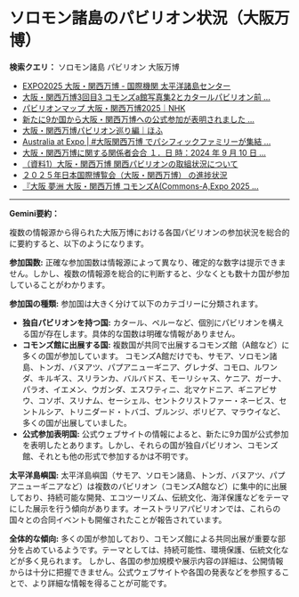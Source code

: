 # ソロモン諸島のパビリオン状況（大阪万博）

**検索クエリ：** ソロモン諸島 パビリオン 大阪万博

- [EXPO2025 大阪・関西万博 - 国際機関 太平洋諸島センター](https://pic.or.jp/featured_word/10255/)
- [大阪・関西万博3回目3 コモンズa館写真集2とカタールパビリオン前 ...](https://ameblo.jp/bomuu/entry-12895014892.html)
- [パビリオンマップ 大阪・関西万博2025｜NHK](https://www3.nhk.or.jp/news/special/osaka_expo/pavilion/)
- [新たに9か国から大阪・関西万博への公式参加が表明されました ...](https://www.expo2025.or.jp/news/news-20220531-01/)
- [大阪・関西万博パビリオン巡り編｜ほふ](https://note.com/matugeya/n/nedf39f8182d6)
- [Australia at Expo | #大阪関西万博 でパシフィックファミリーが集結 ...](https://www.instagram.com/p/DLBl9BHzbct/)
- [大阪・関西万博に関する関係者会合 １．日 時：2024 年 9 月 10 日 ...](https://www.cas.go.jp/jp/seisaku/osaka_kansai_banpaku/pdf/r60910_siryou1.pdf)
- [（資料1）大阪・関西万博 関西パビリオンの取組状況について](https://www.kouiki-kansai.jp/material/files/group/3/1-170shiryo1.pdf)
- [２０２５年日本国際博覧会（大阪・関西万博） の進捗状況](https://www.cas.go.jp/jp/seisaku/expo_suisin_honbu/kankei_renraku/dai5/siryou1.pdf)
- [『大阪 夢洲 大阪・関西万博 コモンズA(Commons-A,Expo 2025 ...](https://4travel.jp/travelogue/11979428)


---

**Gemini要約：**

複数の情報源から得られた大阪万博における各国パビリオンの参加状況を総合的に要約すると、以下のようになります。

**参加国数:**  正確な参加国数は情報源によって異なり、確定的な数字は提示できません。しかし、複数の情報源を総合的に判断すると、少なくとも数十カ国が参加していることがわかります。

**参加国の種類:** 参加国は大きく分けて以下のカテゴリーに分類されます。

* **独自パビリオンを持つ国:** カタール、ペルーなど、個別にパビリオンを構える国が存在します。具体的な国数は明確な情報がありません。
* **コモンズ館に出展する国:** 複数国が共同で出展するコモンズ館（A館など）に多くの国が参加しています。  コモンズA館だけでも、サモア、ソロモン諸島、トンガ、バヌアツ、パプアニューギニア、グレナダ、コモロ、ルワンダ、キルギス、スリランカ、バルバドス、モーリシャス、ケニア、ガーナ、パラオ、イエメン、ウガンダ、エスワティニ、北マケドニア、ギニアビサウ、コソボ、スリナム、セーシェル、セントクリストファー・ネービス、セントルシア、トリニダード・トバゴ、ブルンジ、ボリビア、マラウイなど、多くの国が出展していました。
* **公式参加表明国:** 公式ウェブサイトの情報によると、新たに9カ国が公式参加を表明したとあります。しかし、それらの国が独自パビリオン、コモンズ館、それとも他の形式で参加するかは不明です。

**太平洋島嶼国:**  太平洋島嶼国（サモア、ソロモン諸島、トンガ、バヌアツ、パプアニューギニアなど）は複数のパビリオン（コモンズA館など）に集中的に出展しており、持続可能な開発、エコツーリズム、伝統文化、海洋保護などをテーマにした展示を行う傾向があります。オーストラリアパビリオンでは、これらの国々との合同イベントも開催されたことが報告されています。


**全体的な傾向:**  多くの国が参加しており、コモンズ館による共同出展が重要な部分を占めているようです。テーマとしては、持続可能性、環境保護、伝統文化などが多く見られます。  しかし、各国の参加規模や展示内容の詳細は、公開情報からは十分に把握できません。公式ウェブサイトや各国の発表などを参照することで、より詳細な情報を得ることが可能です。

